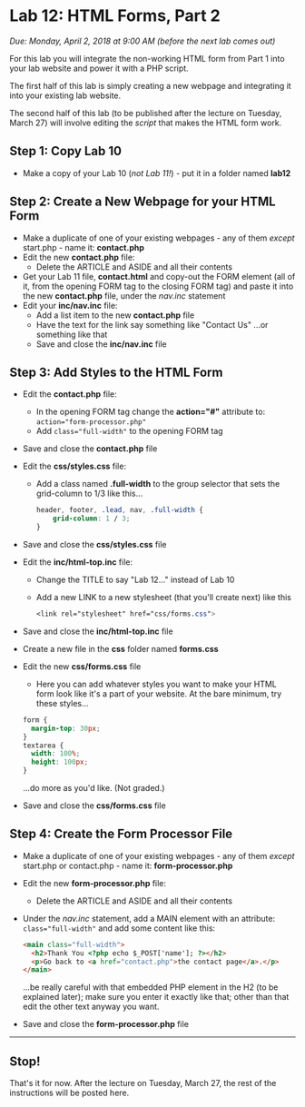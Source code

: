 # Lab 12: HTML Forms, Part 2
*Due: Monday, April 2, 2018 at 9:00 AM (before the next lab comes out)*

For this lab you will integrate the non-working HTML form from Part 1 into your lab website and power it with a PHP script.

The first half of this lab is simply creating a new webpage and integrating it into your existing lab website.

The second half of this lab (to be published after the lecture on Tuesday, March 27) will involve editing the *script* that makes the HTML form work.

## Step 1: Copy Lab 10

- Make a copy of your Lab 10 (*not Lab 11!*) - put it in a folder named **lab12**

## Step 2: Create a New Webpage for your HTML Form

- Make a duplicate of one of your existing webpages - any of them *except* start.php - name it: **contact.php**
- Edit the new **contact.php** file:
  - Delete the ARTICLE and ASIDE and all their contents
- Get your Lab 11 file, **contact.html** and copy-out the FORM element (all of it, from the opening FORM tag to the closing FORM tag) and paste it into the new **contact.php** file, under the *nav.inc* statement
- Edit your **inc/nav.inc** file:
  - Add a list item to the new **contact.php** file
  - Have the text for the link say something like "Contact Us" ...or something like that
  - Save and close the **inc/nav.inc** file

## Step 3: Add Styles to the HTML Form

- Edit the **contact.php** file:

  - In the opening FORM tag change the **action="#"** attribute to:<br> `action="form-processor.php"`
  - Add `class="full-width"` to the opening FORM tag

- Save and close the **contact.php** file

- Edit the **css/styles.css** file:

  - Add a class named **.full-width** to the group selector that sets the grid-column to 1/3 like this...

    ```css
    header, footer, .lead, nav, .full-width {
    	grid-column: 1 / 3;
    }
    ```

- Save and close the **css/styles.css** file

- Edit the **inc/html-top.inc** file:

  - Change the TITLE to say "Lab 12..." instead of Lab 10

  - Add a new LINK to a new stylesheet (that you'll create next) like this

    ```css
    <link rel="stylesheet" href="css/forms.css">
    ```

- Save and close the **inc/html-top.inc** file

- Create a new file in the **css** folder named **forms.css**

- Edit the new **css/forms.css** file

  - Here you can add whatever styles you want to make your HTML form look like it's a part of your website.  At the bare minimum, try these styles...

  ```css
  form { 
  	margin-top: 30px;
  }
  textarea {
  	width: 100%;
  	height: 100px;
  }
  ```

  ...do more as you'd like.  (Not graded.)

- Save and close the **css/forms.css** file


## Step 4: Create the Form Processor File

- Make a duplicate of one of your existing webpages - any of them *except* start.php or contact.php - name it: **form-processor.php**

- Edit the new **form-processor.php** file:
  - Delete the ARTICLE and ASIDE and all their contents

- Under the *nav.inc* statement, add a MAIN element with an attribute: `class="full-width"` and add some content like this:

  ```html
  <main class="full-width">
    <h2>Thank You <?php echo $_POST['name']; ?></h2>
    <p>Go back to <a href="contact.php">the contact page</a>.</p>
  </main>
  ```

  ...be really careful with that embedded PHP element in the H2 (to be explained later); make sure you enter it exactly like that; other than that edit the other text anyway you want.

- Save and close the **form-processor.php** file

<hr>

## Stop!

That's it for now.  After the lecture on Tuesday, March 27, the rest of the instructions will be posted here.